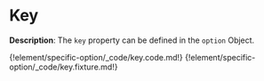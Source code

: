 # Key

__Description__: The `key` property can be defined in the `option` Object.

{!element/specific-option/_code/key.code.md!}
{!element/specific-option/_code/key.fixture.md!}

<div class="cf"></div>
<div class="end"></div>


